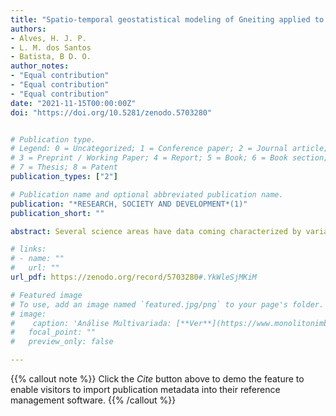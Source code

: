 ```yaml
---
title: "Spatio-temporal geostatistical modeling of Gneiting applied to surface albedo (Brazil)"
authors:
- Alves, H. J. P.
- L. M. dos Santos
- Batista, B D. O.
author_notes:
- "Equal contribution"
- "Equal contribution"
- "Equal contribution"
date: "2021-11-15T00:00:00Z"
doi: "https://doi.org/10.5281/zenodo.5703280"


# Publication type.
# Legend: 0 = Uncategorized; 1 = Conference paper; 2 = Journal article;
# 3 = Preprint / Working Paper; 4 = Report; 5 = Book; 6 = Book section;
# 7 = Thesis; 8 = Patent
publication_types: ["2"]

# Publication name and optional abbreviated publication name.
publication: "*RESEARCH, SOCIETY AND DEVELOPMENT*(1)"
publication_short: ""

abstract: Several science areas have data coming characterized by variations in space and time that are measured using statistical procedures that take into account or not the existing interactions between the dimensions of space and time. Gneiting, in 2002, proposed a model that is based on the construction of non-separable stationary covariance functions, given the condition of being positive definite, which can be used to model the covariance matrix used in kriging. The southern mesoregion of Minas Gerais is very important to Brazilian agribusiness due to the planting of coffee cultivar and also because it has an extensive pasture area, allowing the creation of cattle, horses, and pigs and, for this reason, it is essential to study factors that impact on the climate of this region as the Earth's surface albedo, which is defined as the ability of a surface to reflect solar radiation. This article's objective is to apply the covariance model presented by Gneiting to the Geostatistical modeling of a set of real data on the albedo of the Earth's surface in the mesoregion in question using ordinary kriging to predict data of this nature. We choose to use the linear kriging predictor as it has the property of being best linear unbiased prediction (BLUP). We conclude that the exponential-cauchy family belonging to the class of covariance functions presented by Gneiting obtained a lower MSE in the adjustment of the covariance matrix of the linear kriging predictor and, therefore, can be used to predict the Earth's surface albedo.

# links:
# - name: ""
#   url: ""
url_pdf: https://zenodo.org/record/5703280#.YkWleSjMKiM

# Featured image
# To use, add an image named `featured.jpg/png` to your page's folder. 
# image:
#    caption: 'Análise Multivariada: [**Ver**](https://www.monolitonimbus.com.br/estatistica-multivariada/)'
#   focal_point: ""
#   preview_only: false

---
```


{{% callout note %}}
Click the *Cite* button above to demo the feature to enable visitors to import publication metadata into their reference management software.
{{% /callout %}}

